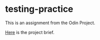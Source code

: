 # testing-practice

This is an assignment from the Odin Project.

[Here](https://www.theodinproject.com/lessons/node-path-javascript-testing-practice) is the project brief.